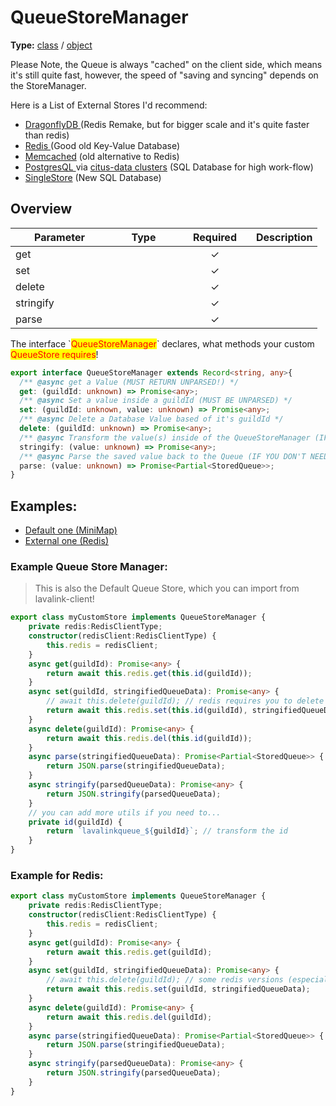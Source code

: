 # QueueStoreManager

**Type:** [class](https://developer.mozilla.org/en-US/docs/Web/JavaScript/Reference/Operators/class) / [object](https://developer.mozilla.org/en-US/docs/Web/JavaScript/Reference/Global\_Objects/Object)

Please Note, the Queue is always "cached" on the client side, which means it's still quite fast, however, the speed of "saving and syncing" depends on the StoreManager.

Here is a List of External Stores I'd recommend:

* [DragonflyDB ](https://www.dragonflydb.io)(Redis Remake, but for bigger scale and it's quite faster than redis)
* [Redis ](https://redis.io)(Good old Key-Value Database)
* [Memcached](https://memcached.org) (old alternative to Redis)
* [PostgresQL ](https://www.postgresql.org)via [citus-data clusters](https://www.citusdata.com/product/community) (SQL Database for high work-flow)
* [SingleStore](https://www.singlestore.com) (New SQL Database)

## Overview

<table><thead><tr><th width="141">Parameter</th><th width="96">Type</th><th width="100" align="center">Required</th><th>Description</th></tr></thead><tbody><tr><td>get</td><td></td><td align="center">✓</td><td></td></tr><tr><td>set</td><td></td><td align="center">✓</td><td></td></tr><tr><td>delete</td><td></td><td align="center">✓</td><td></td></tr><tr><td>stringify</td><td></td><td align="center">✓</td><td></td></tr><tr><td>parse</td><td></td><td align="center">✓</td><td></td></tr></tbody></table>

The interface \`<mark style="color:red;">QueueStoreManager</mark>\` declares, what methods your custom <mark style="color:red;">QueueStore requires</mark>!

```typescript
export interface QueueStoreManager extends Record<string, any>{
  /** @async get a Value (MUST RETURN UNPARSED!) */
  get: (guildId: unknown) => Promise<any>;
  /** @async Set a value inside a guildId (MUST BE UNPARSED) */
  set: (guildId: unknown, value: unknown) => Promise<any>;
  /** @async Delete a Database Value based of it's guildId */
  delete: (guildId: unknown) => Promise<any>;
  /** @async Transform the value(s) inside of the QueueStoreManager (IF YOU DON'T NEED PARSING/STRINGIFY, then just return the value) */
  stringify: (value: unknown) => Promise<any>;
  /** @async Parse the saved value back to the Queue (IF YOU DON'T NEED PARSING/STRINGIFY, then just return the value) */
  parse: (value: unknown) => Promise<Partial<StoredQueue>>;
}
```

## Examples:

* [Default one (MiniMap)](queuestoremanager.md#example-queue-store-manager)
* [External one (Redis)](queuestoremanager.md#example-for-redis)

### Example Queue Store Manager:

> This is also the Default Queue Store, which you can import from lavalink-client!

```typescript
export class myCustomStore implements QueueStoreManager {
    private redis:RedisClientType;
    constructor(redisClient:RedisClientType) {
        this.redis = redisClient;
    }
    async get(guildId): Promise<any> {
        return await this.redis.get(this.id(guildId));
    }
    async set(guildId, stringifiedQueueData): Promise<any> {
        // await this.delete(guildId); // redis requires you to delete it first;
        return await this.redis.set(this.id(guildId), stringifiedQueueData);
    }
    async delete(guildId): Promise<any> {
        return await this.redis.del(this.id(guildId));
    }
    async parse(stringifiedQueueData): Promise<Partial<StoredQueue>> {
        return JSON.parse(stringifiedQueueData);
    }
    async stringify(parsedQueueData): Promise<any> {
        return JSON.stringify(parsedQueueData);
    }
    // you can add more utils if you need to...
    private id(guildId) {
        return `lavalinkqueue_${guildId}`; // transform the id
    }
}

```

### Example for Redis:

```typescript
export class myCustomStore implements QueueStoreManager {
    private redis:RedisClientType;
    constructor(redisClient:RedisClientType) {
        this.redis = redisClient;
    }
    async get(guildId): Promise<any> {
        return await this.redis.get(guildId);
    }
    async set(guildId, stringifiedQueueData): Promise<any> {
        // await this.delete(guildId); // some redis versions (especially on hset) requires you to delete it first;
        return await this.redis.set(guildId, stringifiedQueueData);
    }
    async delete(guildId): Promise<any> {
        return await this.redis.del(guildId);
    }
    async parse(stringifiedQueueData): Promise<Partial<StoredQueue>> {
        return JSON.parse(stringifiedQueueData);
    }
    async stringify(parsedQueueData): Promise<any> {
        return JSON.stringify(parsedQueueData);
    }
}
```
